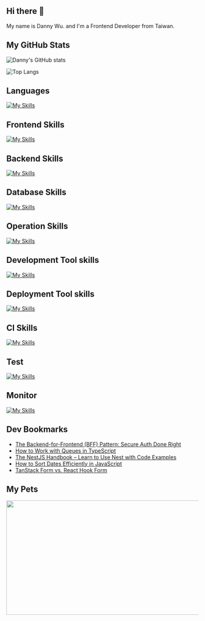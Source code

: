 
## Hi there 👋
My name is Danny Wu. and I'm a Frontend Developer from Taiwan.

## My GitHub Stats
![Danny's GitHub stats](https://github-readme-stats.vercel.app/api?username=danny101201&show_icons=true&count_private=true&theme=react)

![Top Langs](https://github-readme-stats.vercel.app/api/top-langs/?username=danny101201&layout=compact&theme=react)


## Languages
[![My Skills](https://skillicons.dev/icons?i=js,html,css,ts,react,nodejs)](https://skillicons.dev)

## Frontend Skills

[![My Skills](https://skillicons.dev/icons?i=react,materialui,tailwind,sass,redux,vite,nextjs)](https://skillicons.dev)

## Backend Skills

[![My Skills](https://skillicons.dev/icons?i=express,nodejs,graphql,nestjs)](https://skillicons.dev)

## Database Skills

[![My Skills](https://skillicons.dev/icons?i=mongodb,redis,mysql,postgres,prisma)](https://skillicons.dev)

## Operation Skills

[![My Skills](https://skillicons.dev/icons?i=docker,git,githubactions,linux,vim,nginx)](https://skillicons.dev)

## Development Tool skills

[![My Skills](https://skillicons.dev/icons?i=github,git,vscode,webpack)](https://skillicons.dev)

## Deployment Tool skills

[![My Skills](https://skillicons.dev/icons?i=vercel,netlify)](https://skillicons.dev)


## CI Skills

[![My Skills](https://skillicons.dev/icons?i=gitlab,azure)](https://skillicons.dev)

## Test

[![My Skills](https://skillicons.dev/icons?i=jest,vitest)](https://skillicons.dev)

## Monitor

[![My Skills](https://skillicons.dev/icons?i=sentry)](https://skillicons.dev)



## Dev Bookmarks
<!-- daily.dev BOOKMARKS:START -->
- [The Backend-for-Frontend &lpar;BFF&rpar; Pattern: Secure Auth Done Right](https://app.daily.dev/posts/DH1Nx5Sor?utm_source=rss&utm_medium=bookmarks&utm_campaign=NRtczkLiNqtGyKkglwy1k)
- [How to Work with Queues in TypeScript](https://app.daily.dev/posts/376bvdbn2?utm_source=rss&utm_medium=bookmarks&utm_campaign=NRtczkLiNqtGyKkglwy1k)
- [The NestJS Handbook – Learn to Use Nest with Code Examples](https://app.daily.dev/posts/mgQma0lbU?utm_source=rss&utm_medium=bookmarks&utm_campaign=NRtczkLiNqtGyKkglwy1k)
- [How to Sort Dates Efficiently in JavaScript](https://app.daily.dev/posts/F3NFifK0c?utm_source=rss&utm_medium=bookmarks&utm_campaign=NRtczkLiNqtGyKkglwy1k)
- [TanStack Form vs. React Hook Form](https://app.daily.dev/posts/my5Ox55fP?utm_source=rss&utm_medium=bookmarks&utm_campaign=NRtczkLiNqtGyKkglwy1k)
<!-- daily.dev BOOKMARKS:END -->

## My Pets

<a href="https://github.com/devxb/gitanimals">
<img
  src="https://render.gitanimals.org/farms/Danny101201"
  width="600"
  height="300"
/>
</a>
